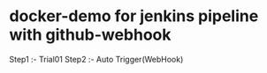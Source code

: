 # docker-demo for jenkins pipeline with github-webhook
Step1 :- Trial01
Step2 :- Auto Trigger(WebHook)
